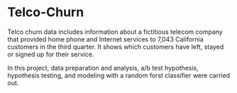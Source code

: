 # Telco-Churn


Telco churn data includes information about a fictitious telecom company that provided home phone and Internet services to 7,043 California customers in the third quarter. It shows which customers have left, stayed or signed up for their service.

In this project, data preparation and analysis, a/b test hypothesis, hypothesis testing, and modeling with a random forst classifier were carried out.
